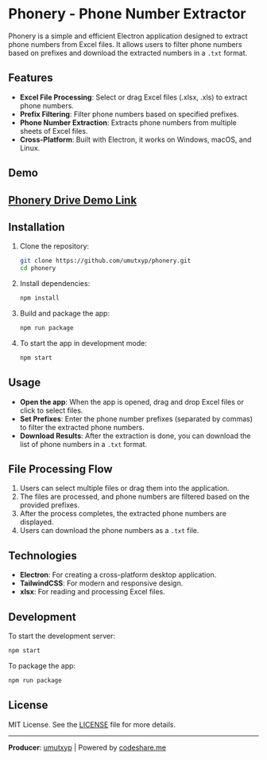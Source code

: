 
# Phonery - Phone Number Extractor

Phonery is a simple and efficient Electron application designed to extract phone numbers from Excel files. It allows users to filter phone numbers based on prefixes and download the extracted numbers in a `.txt` format.

## Features

- **Excel File Processing**: Select or drag Excel files (.xlsx, .xls) to extract phone numbers.
- **Prefix Filtering**: Filter phone numbers based on specified prefixes.
- **Phone Number Extraction**: Extracts phone numbers from multiple sheets of Excel files.
- **Cross-Platform**: Built with Electron, it works on Windows, macOS, and Linux.

## Demo
## [Phonery Drive Demo Link](https://drive.google.com/file/d/1o2yInHU-YQWU-pizdSiZqGfi7Wb19PE8/view?usp=sharing)

## Installation

1. Clone the repository:

    ```bash
    git clone https://github.com/umutxyp/phonery.git
    cd phonery
    ```

2. Install dependencies:

    ```bash
    npm install
    ```

3. Build and package the app:

    ```bash
    npm run package
    ```

4. To start the app in development mode:

    ```bash
    npm start
    ```

## Usage

- **Open the app**: When the app is opened, drag and drop Excel files or click to select files.
- **Set Prefixes**: Enter the phone number prefixes (separated by commas) to filter the extracted phone numbers.
- **Download Results**: After the extraction is done, you can download the list of phone numbers in a `.txt` format.

## File Processing Flow

1. Users can select multiple files or drag them into the application.
2. The files are processed, and phone numbers are filtered based on the provided prefixes.
3. After the process completes, the extracted phone numbers are displayed.
4. Users can download the phone numbers as a `.txt` file.

## Technologies

- **Electron**: For creating a cross-platform desktop application.
- **TailwindCSS**: For modern and responsive design.
- **xlsx**: For reading and processing Excel files.

## Development

To start the development server:

```bash
npm start
```

To package the app:

```bash
npm run package
```

## License

MIT License. See the [LICENSE](LICENSE) file for more details.

---

**Producer**: [umutxyp](https://github.com/umutxyp) | Powered by [codeshare.me](https://codeshare.me)
